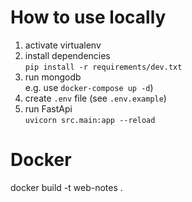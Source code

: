 # How to use locally

1. activate virtualenv
2. install dependencies \
`pip install -r requirements/dev.txt`
3. run mongodb \
e.g. use `docker-compose up -d`)
4. create `.env` file (see `.env.example`)
5. run FastApi \
`uvicorn src.main:app --reload`



# Docker

docker build -t web-notes .